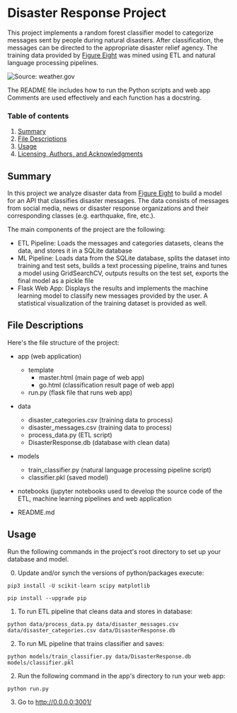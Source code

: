 # Disaster Response Project
This project implements a random forest classifier model to categorize messages sent by people during natural disasters. After classification, the messages can be directed to the appropriate disaster relief agency. The training data provided by [Figure Eight](https://appen.com/) was mined using ETL and natural language processing pipelines.


![Source: weather.gov](https://www.weather.gov/images/safety/ia-2008-2-lg.jpg) 


The README file includes how to run the Python scripts and web app Comments are used effectively and each function has a docstring.

### Table of contents
1. [Summary](#summary)
2. [File Descriptions](#files)
3. [Usage](#ussage)
4. [Licensing, Authors, and Acknowledgments](#licensing)


## Summary <a name="summary"></a>

In this project we analyze disaster data from [Figure Eight](https://appen.com/) to build a model for an API that classifies disaster messages. 
The data consists of messages from social media, news or disaster response organizations and their corresponding classes (e.g. earthquake, fire, etc.).

The main components of the project are the following:
- ETL Pipeline: Loads the messages and categories datasets, cleans the data, and stores it in a SQLite database
- ML Pipeline: Loads data from the SQLite database, splits the dataset into training and test sets, builds a text processing pipeline, trains and tunes a model using GridSearchCV, outputs results on the test set, exports the final model as a pickle file
- Flask Web App: Displays the results and implements the machine learning model to classify new messages provided by the user. A statistical visualization of the training dataset is provided as well.




## File Descriptions<a name="files"></a>

Here's the file structure of the project:
- app (web application)
  - template
    * master.html (main page of web app)
    * go.html  (classification result page of web app)
  - run.py  (flask file that runs web app)

- data
  - disaster_categories.csv  (training data to process)
  - disaster_messages.csv  (training data to process)
  - process_data.py (ETL script)
  - DisasterResponse.db (database with clean data)

- models
  - train_classifier.py (natural language processing pipeline script)
  - classifier.pkl (saved model)

- notebooks (jupyter notebooks used to develop the source code of the ETL, machine learning pipelines and web application

- README.md


## Usage

Run the following commands in the project's root directory to set up your database and model.

0. Update and/or synch the versions of python/packages execute:

`pip3 install -U scikit-learn scipy matplotlib`

`pip install --upgrade pip`

1. To run ETL pipeline that cleans data and stores in database:

`python data/process_data.py data/disaster_messages.csv data/disaster_categories.csv data/DisasterResponse.db`

2. To run ML pipeline that trains classifier and saves:

`python models/train_classifier.py data/DisasterResponse.db models/classifier.pkl`

2. Run the following command in the app's directory to run your web app:

`python run.py`

3. Go to http://0.0.0.0:3001/


